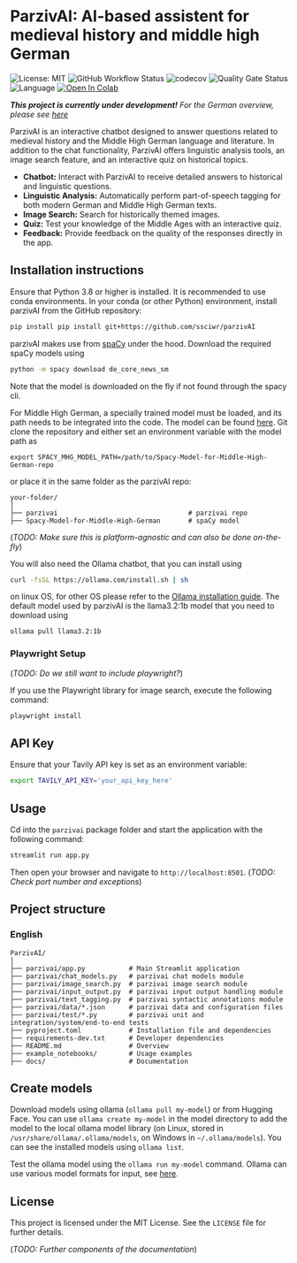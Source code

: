 # ParzivAI: AI-based assistent for medieval history and middle high German
![License: MIT](https://img.shields.io/github/license/ssciwr/parzivAI)
![GitHub Workflow Status](https://img.shields.io/github/actions/workflow/status/ssciwr/parzivAI/ci.yml?branch=main)
![codecov](https://img.shields.io/codecov/c/github/ssciwr/parzivAI)
![Quality Gate Status](https://sonarcloud.io/api/project_badges/measure?project=ssciwr_parzivAI&metric=alert_status)
![Language](https://img.shields.io/github/languages/top/ssciwr/parzivAI)
[![Open In Colab](https://colab.research.google.com/assets/colab-badge.svg)](https://colab.research.google.com/github/ssciwr/parzivAI/blob/main/example_notebooks/demo.ipynb)

**_This project is currently under development!_**
*For the German overview, please see [here](README_German.md)*

ParzivAI is an interactive chatbot designed to answer questions related to medieval history and the Middle High German language and literature. In addition to the chat functionality, ParzivAI offers linguistic analysis tools, an image search feature, and an interactive quiz on historical topics.

- **Chatbot:** Interact with ParzivAI to receive detailed answers to historical and linguistic questions.
- **Linguistic Analysis:** Automatically perform part-of-speech tagging for both modern German and Middle High German texts.
- **Image Search:** Search for historically themed images.
- **Quiz:** Test your knowledge of the Middle Ages with an interactive quiz.
- **Feedback:** Provide feedback on the quality of the responses directly in the app.

## Installation instructions

Ensure that Python 3.8 or higher is installed. It is recommended to use conda environments. In your conda (or other Python) environment, install parzivAI from the GitHub repository:
```bash
pip install pip install git+https://github.com/ssciwr/parzivAI
```
parzivAI makes use from [spaCy](https://spacy.io/) under the hood. Download the required spaCy models using
```bash
python -m spacy download de_core_news_sm
```
Note that the model is downloaded on the fly if not found through the spacy cli.

For Middle High German, a specially trained model must be loaded, and its path needs to be integrated into the code. The model can be found [here](https://github.com/Middle-High-German-Conceptual-Database/Spacy-Model-for-Middle-High-German). Git clone the repository and either set an environment variable with the model path as
```
export SPACY_MHG_MODEL_PATH=/path/to/Spacy-Model-for-Middle-High-German-repo
```
or place it in the same folder as the parzivAI repo:
```
your-folder/
│
├── parzivai                                 # parzivai repo
├── Spacy-Model-for-Middle-High-German       # spaCy model
```
(*TODO: Make sure this is platform-agnostic and can also be done on-the-fly*)

You will also need the Ollama chatbot, that you can install using
```bash
curl -fsSL https://ollama.com/install.sh | sh
```
on linux OS, for other OS please refer to the [Ollama installation guide](https://ollama.com/download). The default model used by parzivAI is the llama3.2:1b model that you need to download using
```
ollama pull llama3.2:1b
```

### Playwright Setup
(*TODO: Do we still want to include playwright?*)

If you use the Playwright library for image search, execute the following command:

```bash
playwright install
```

## API Key
Ensure that your Tavily API key is set as an environment variable:
```bash
export TAVILY_API_KEY='your_api_key_here'
```

## Usage
Cd into the `parzivai` package folder and start the application with the following command:

```bash
streamlit run app.py
```
Then open your browser and navigate to `http://localhost:8501`.
(*TODO: Check port number and exceptions*)


## Project structure
### English
```
ParzivAI/
│
├── parzivai/app.py           # Main Streamlit application
├── parzivai/chat_models.py   # parzivai chat models module
├── parzivai/image_search.py  # parzivai image search module
├── parzivai/input_output.py  # parzivai input output handling module
├── parzivai/text_tagging.py  # parzivai syntactic annotations module
├── parzivai/data/*.json      # parzivai data and configuration files
├── parzivai/test/*.py        # parzivai unit and integration/system/end-to-end tests
├── pyproject.toml            # Installation file and dependencies
├── requirements-dev.txt      # Developer dependencies
├── README.md                 # Overview
├── example_notebooks/        # Usage examples
├── docs/                     # Documentation
```

## Create models
Download models using ollama (`ollama pull my-model`) or from Hugging Face. You can use `ollama create my-model` in the model directory to add the model to the local ollama model library (on Linux, stored in `/usr/share/ollama/.ollama/models`, on Windows in `~/.ollama/models`). You can see the installed models using `ollama list`.

Test the ollama model using the `ollama run my-model` command. Ollama can use various model formats for input, see [here](https://github.com/ollama/ollama/blob/main/docs/import.md).


## License
This project is licensed under the MIT License. See the `LICENSE` file for further details.

(*TODO: Further components of the documentation*)
